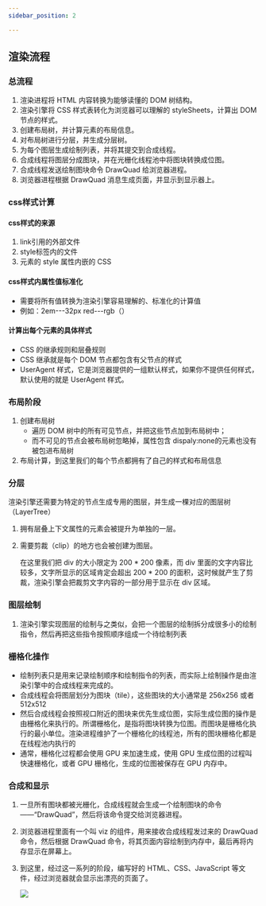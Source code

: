 ```yaml
---
sidebar_position: 2

---
```


## 渲染流程

### 总流程

1. 渲染进程将 HTML 内容转换为能够读懂的 DOM 树结构。
2. 渲染引擎将 CSS 样式表转化为浏览器可以理解的 styleSheets，计算出 DOM 节点的样式。
3. 创建布局树，并计算元素的布局信息。
4. 对布局树进行分层，并生成分层树。
5. 为每个图层生成绘制列表，并将其提交到合成线程。
6. 合成线程将图层分成图块，并在光栅化线程池中将图块转换成位图。
7. 合成线程发送绘制图块命令 DrawQuad 给浏览器进程。
8. 浏览器进程根据 DrawQuad 消息生成页面，并显示到显示器上。

### css样式计算

#### css样式的来源

1. link引用的外部文件
2. style标签内的文件
3. 元素的 style 属性内嵌的 CSS

#### css样式内属性值标准化

- 需要将所有值转换为渲染引擎容易理解的、标准化的计算值
- 例如：2em---32px red---rgb（）

#### 计算出每个元素的具体样式

- CSS 的继承规则和层叠规则
- CSS 继承就是每个 DOM 节点都包含有父节点的样式
- UserAgent 样式，它是浏览器提供的一组默认样式，如果你不提供任何样式，默认使用的就是 UserAgent 样式。

### 布局阶段

1. 创建布局树
   - 遍历 DOM 树中的所有可见节点，并把这些节点加到布局树中；
   - 而不可见的节点会被布局树忽略掉，属性包含 dispaly:none的元素也没有被包进布局树
2. 布局计算，到这里我们的每个节点都拥有了自己的样式和布局信息

### 分层

渲染引擎还需要为特定的节点生成专用的图层，并生成一棵对应的图层树（LayerTree）

1. 拥有层叠上下文属性的元素会被提升为单独的一层。

2. 需要剪裁（clip）的地方也会被创建为图层。

   在这里我们把 div 的大小限定为 200 * 200 像素，而 div 里面的文字内容比较多，文字所显示的区域肯定会超出 200 * 200 的面积，这时候就产生了剪裁，渲染引擎会把裁剪文字内容的一部分用于显示在 div 区域。

### 图层绘制

1. 渲染引擎实现图层的绘制与之类似，会把一个图层的绘制拆分成很多小的绘制指令，然后再把这些指令按照顺序组成一个待绘制列表

### 栅格化操作

- 绘制列表只是用来记录绘制顺序和绘制指令的列表，而实际上绘制操作是由渲染引擎中的合成线程来完成的。
- 合成线程会将图层划分为图块（tile），这些图块的大小通常是 256x256 或者 512x512
- 然后合成线程会按照视口附近的图块来优先生成位图，实际生成位图的操作是由栅格化来执行的。所谓栅格化，是指将图块转换为位图。而图块是栅格化执行的最小单位。渲染进程维护了一个栅格化的线程池，所有的图块栅格化都是在线程池内执行的
- 通常，栅格化过程都会使用 GPU 来加速生成，使用 GPU 生成位图的过程叫快速栅格化，或者 GPU 栅格化，生成的位图被保存在 GPU 内存中。

### 合成和显示

1. 一旦所有图块都被光栅化，合成线程就会生成一个绘制图块的命令——“DrawQuad”，然后将该命令提交给浏览器进程。

2. 浏览器进程里面有一个叫 viz 的组件，用来接收合成线程发过来的 DrawQuad 命令，然后根据 DrawQuad 命令，将其页面内容绘制到内存中，最后再将内存显示在屏幕上。

3. 到这里，经过这一系列的阶段，编写好的 HTML、CSS、JavaScript 等文件，经过浏览器就会显示出漂亮的页面了。

   

   ![](https://files.catbox.moe/f21slr.webp)

